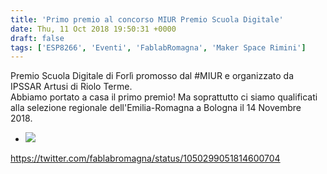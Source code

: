 ```yaml
---
title: 'Primo premio al concorso MIUR Premio Scuola Digitale'
date: Thu, 11 Oct 2018 19:50:31 +0000
draft: false
tags: ['ESP8266', 'Eventi', 'FablabRomagna', 'Maker Space Rimini']
---
```


Premio Scuola Digitale di Forlì promosso dal #MIUR e organizzato da IPSSAR Artusi di Riolo Terme.  
Abbiamo portato a casa il primo premio! Ma soprattutto ci siamo qualificati alla selezione regionale dell'Emilia-Romagna a Bologna il 14 Novembre 2018.

*   ![](http://fablabromagna.org/blog/wp-content/uploads/2018/10/068B8A3B-7A5E-4319-BE37-1729D1A86E51.jpeg)
    

https://twitter.com/fablabromagna/status/1050299051814600704
